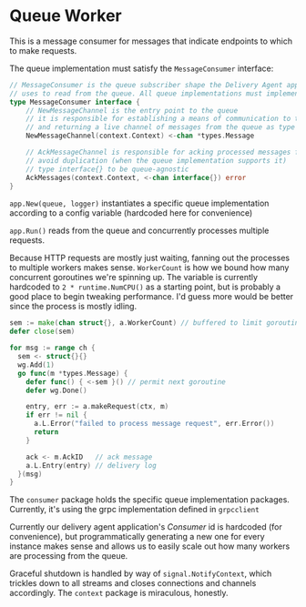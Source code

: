 # Queue Worker

This is a message consumer for messages that indicate endpoints to which to make requests. 

The queue implementation must satisfy the `MessageConsumer` interface:

```go
// MessageConsumer is the queue subscriber shape the Delivery Agent app
// uses to read from the queue. All queue implementations must implement
type MessageConsumer interface {
	// NewMessageChannel is the entry point to the queue
	// it is responsible for establishing a means of communication to the queue
	// and returning a live channel of messages from the queue as type *types.Message
	NewMessageChannel(context.Context) <-chan *types.Message

	// AckMessageChannel is responsible for acking processed messages from the queue to
	// avoid duplication (when the queue implementation supports it)
	// type interface{} to be queue-agnostic
	AckMessages(context.Context, <-chan interface{}) error
}
```

`app.New(queue, logger)` instantiates a specific queue implementation according to a config variable (hardcoded here for convenience)

`app.Run()` reads from the queue and concurrently processes multiple requests.

Because HTTP requests are mostly just waiting, fanning out the processes to multiple workers makes sense. `WorkerCount` is how we bound how many concurrent goroutines we're spinning up. The variable is currently hardcoded to `2 * runtime.NumCPU()` as a starting point, but is probably a good place to begin tweaking performance. I'd guess more would be better since the process is mostly idling.

```go
sem := make(chan struct{}, a.WorkerCount) // buffered to limit goroutines
defer close(sem)

for msg := range ch {
  sem <- struct{}{}
  wg.Add(1)
  go func(m *types.Message) {
    defer func() { <-sem }() // permit next goroutine
    defer wg.Done()

    entry, err := a.makeRequest(ctx, m)
    if err != nil {
      a.L.Error("failed to process message request", err.Error())
      return
    }

    ack <- m.AckID   // ack message
    a.L.Entry(entry) // delivery log
  }(msg)
}
```

The `consumer` package holds the specific queue implementation packages. Currently, it's using the grpc implementation defined in `grpcclient`

Currently our delivery agent application's _Consumer_ id is hardcoded (for convenience), but programmatically generating a new one for every instance makes sense and allows us to easily scale out how many workers are processing from the queue.

Graceful shutdown is handled by way of `signal.NotifyContext`, which trickles down to all streams and closes connections and channels accordingly. The `context` package is miraculous, honestly.